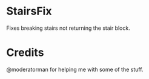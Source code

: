 # StairsFix
Fixes breaking stairs not returning the stair block.

# Credits
@moderatorman for helping me with some of the stuff.